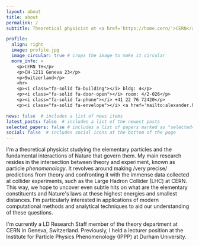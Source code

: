 ```yaml
---
layout: about
title: about
permalink: /
subtitle: Theoretical physicist at <a href='https://home.cern/'>CERN</a>.

profile:
  align: right
  image: profile.jpg
  image_circular: true # crops the image to make it circular
  more_info: >
    <p>CERN TH</p>
    <p>CH-1211 Geneva 23</p>
    <p>Switzerland</p>
    <hr>
    <p><i class="fa-solid fa-building"></i> bldg: 4</p>
    <p><i class="fa-solid fa-door-open"></i> room: 4/2-026</p>
    <p><i class="fa-solid fa-phone"></i> +41 22 76 72420</p>
    <p><i class="fa-solid fa-envelope"></i> <a href='mailto:alexander.huss@cern.ch'>alexander.huss@cern.ch</a></p>

news: false  # includes a list of news items
latest_posts: false  # includes a list of the newest posts
selected_papers: false # includes a list of papers marked as "selected={true}"
social: false  # includes social icons at the bottom of the page
---
```


I'm a theoretical physicist studying the elementary particles and the fundamental interactions of Nature that govern them.
My main research resides in the intersection between theory and experiment, known as particle *phenomenology*.  It revolves around making /very precise/ predictions from theory and confronting it with the immense data collected at collider experiments, such as the Large Hadron Collider (LHC) at CERN. 
This way, we hope to uncover even subtle hits on what are the elementary constituents and Nature's laws at these highest energies and smallest distances.
I'm particularly interested in applications of modern computational methods and analytical techniques to aid our understanding of these questions.

I'm currently a LD Research Staff member of the theory department at CERN in Geneva, Switzerland.
Previously, I held a lecturer position at the Institute for Particle Physics Phenomenology (IPPP) at Durham University.


